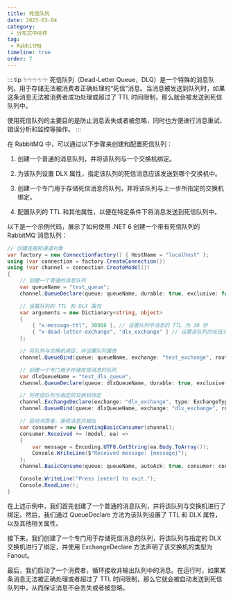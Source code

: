 ```yaml
---
title: 死信队列
date: 2023-03-04
category:
 - 分布式中间件
tag: 
 - RabbitMQ
timeline: true
order: 7
---
```

::: tip ✨✨✨✨✨
死信队列（Dead-Letter Queue，DLQ）是一个特殊的消息队列，用于存储无法被消费者正确处理的“死信”消息。当消息被发送到队列时，如果这条消息无法被消费者成功处理或超过了 TTL 时间限制，那么就会被发送到死信队列中。

使用死信队列的主要目的是防止消息丢失或者被忽略，同时也方便进行消息重试、错误分析和监控等操作。
:::

<!-- more -->

在 RabbitMQ 中，可以通过以下步骤来创建和配置死信队列：

1. 创建一个普通的消息队列，并将该队列与一个交换机绑定。

2. 为该队列设置 DLX 属性，指定该队列的死信消息应该发送到哪个交换机中。

3. 创建一个专门用于存储死信消息的队列，并将该队列与上一步所指定的交换机绑定。

4. 配置队列的 TTL 和其他属性，以便在特定条件下将消息发送到死信队列中。

以下是一个示例代码，展示了如何使用 .NET 6 创建一个带有死信队列的 RabbitMQ 消息队列：

```cs
// 创建连接和通道对象
var factory = new ConnectionFactory() { HostName = "localhost" };
using (var connection = factory.CreateConnection())
using (var channel = connection.CreateModel())
{
    // 创建一个普通的消息队列
    var queueName = "test_queue";
    channel.QueueDeclare(queue: queueName, durable: true, exclusive: false, autoDelete: false, arguments: null);

    // 设置队列的 TTL 和 DLX 属性
    var arguments = new Dictionary<string, object>
    {
        { "x-message-ttl", 30000 }, // 设置队列中消息的 TTL 为 30 秒
        { "x-dead-letter-exchange", "dlx_exchange" } // 设置该队列的死信交换机为 dlx_exchange
    };

    // 将队列与交换机绑定，并设置队列属性
    channel.QueueBind(queue: queueName, exchange: "test_exchange", routingKey: "", arguments);

    // 创建一个专门用于存储死信消息的队列
    var dlxQueueName = "test_dlx_queue";
    channel.QueueDeclare(queue: dlxQueueName, durable: true, exclusive: false, autoDelete: false, arguments: null);

    // 将死信队列与指定的交换机绑定
    channel.ExchangeDeclare(exchange: "dlx_exchange", type: ExchangeType.Fanout);
    channel.QueueBind(queue: dlxQueueName, exchange: "dlx_exchange", routingKey: "");

    // 启动消费者，接收消息并输出
    var consumer = new EventingBasicConsumer(channel);
    consumer.Received += (model, ea) =>
    {
        var message = Encoding.UTF8.GetString(ea.Body.ToArray());
        Console.WriteLine($"Received message: {message}");
    };
    channel.BasicConsume(queue: queueName, autoAck: true, consumer: consumer);

    Console.WriteLine("Press [enter] to exit.");
    Console.ReadLine();
}
```

在上述示例中，我们首先创建了一个普通的消息队列，并将该队列与交换机进行了绑定。然后，我们通过 QueueDeclare 方法为该队列设置了 TTL 和 DLX 属性，以及其他相关属性。

接下来，我们创建了一个专门用于存储死信消息的队列，将该队列与指定的 DLX 交换机进行了绑定，并使用 ExchangeDeclare 方法声明了该交换机的类型为 Fanout。

最后，我们启动了一个消费者，循环接收并输出队列中的消息。在运行时，如果某条消息无法被正确处理或者超过了 TTL 时间限制，那么它就会被自动发送到死信队列中，从而保证消息不会丢失或者被忽略。
